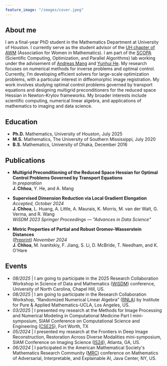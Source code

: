 ```yaml
---
feature_image: "/images/cover.jpeg"
---
```


<!-- No Title -->

## About me

I am a final-year PhD student in the Mathematics Department at University of Houston. I currently serve as the student advisor of the [UH chapter of AWM](https://uhawm.wordpress.com) (Association for Women in Mathematics). I am part of the [SCOPA](https://scopagroup.github.io) (Scientific Computing, Optimization, and Parallel Algorithms) lab working under the advisement of [Andreas Mang](https://www.math.uh.edu/~andreas/) and [Yunhui He](https://www.math.uh.edu/~yhe43/). My research focuses on numerical methods for inverse problems and optimal control. Currently, I’m developing efficient solvers for large-scale optimization problems, with a particular interest in diffeomorphic image registration. My work involves studying optimal control problems governed by transport equations and designing multigrid preconditioners for the reduced space Hessian in Newton-Krylov frameworks. My broader interests include scientific computing, numerical linear algebra, and applications of mathematics to imaging and data science.

## Education

- **Ph.D.** Mathematics, University of Houston, July 2025
- **M.S.** Mathematics, The University of Southern Mississippi, July 2020
- **B.S.** Mathematics, University of Dhaka, December 2016

## Publications

- **Multigrid Preconditioning of the Reduced Space Hessian for Optimal Control Problems Governed by Transport Equations**  
  *In preparation*  
  **J. Chhoa**, Y. He, and A. Mang

- **Supervised Dimension Reduction via Local Gradient Elongation**  
  *Accepted, October 2024*  
  **J. Chhoa**, L. Huang, A. Little, A. Maurais, K. Morris, M. van der Walt, G. Verma, and R. Wang  
  *WiSDM 2023 Springer Proceedings — "Advances in Data Science"*

- **Metric Properties of Partial and Robust Gromov-Wasserstein Distances**  
  ([Preprint](https://arxiv.org/abs/2411.02198)) *November 2024*  
  **J. Chhoa**, M. Ivanitskiy, F. Jiang, S. Li, D. McBride, T. Needham, and K. O'Hare

## Events

- _08/2025_ \| I am going to participate in the 2025 Research Collaboration Workshop in Science of Data and Mathematics ([WiSDM](https://datascience.unc.edu/wisdm-2025/)) conference, University of North Carolina, Chapel Hill, US.
- _08/2025_ \| I am going to participate in the Research Collaboration Workshop, “Randomized Numerical Linear Algebra” ([RNLA](https://www.ipam.ucla.edu/programs/special-events-and-conferences/research-collaboration-workshop-randomized-numerical-linear-algebra-rnla/?tab=overview)) by Institute for Pure & Applied Mathematics-UCLA, Los Angeles, US.
- _03/2025_ \| I presented my research at the Methods for Image Processing and Numerical Modeling in Computational Medicine Part I mini-symposium, SIAM Conference on Computational Science and Engineering ([CSE25](https://www.siam.org/conferences-events/past-event-archive/cse25/)), Fort Worth, TX
- _05/2024_ \| I presented my research at the Frontiers in Deep Image Reconstruction, Restoration Across Diverse Modalities mini-symposium, SIAM Conference on Imaging Science ([IS24](https://www.siam.org/conferences/cm/conference/is24)), Atlanta, GA, US.
- _06/2024_ \| I participated in the American Mathematical Society's Mathematics Research Community ([MRC](https://www.ams.org/programs/research-communities/2024MRC-AI)) conference on Mathematics of Adversarial, Interpretable, and Explainable AI, Java Center, NY, US.
